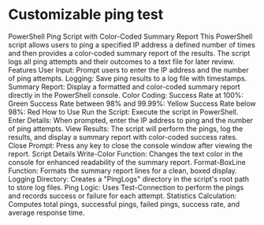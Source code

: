 # Customizable ping test
 PowerShell Ping Script with Color-Coded Summary Report  This PowerShell script allows users to ping a specified IP address a defined number of times and then provides a color-coded summary report of the results. The script logs all ping attempts and their outcomes to a text file for later review. Features      User Input: Prompt users to enter the IP address and the number of ping attempts.     Logging: Save ping results to a log file with timestamps.     Summary Report: Display a formatted and color-coded summary report directly in the PowerShell console.     Color Coding:         Success Rate at 100%: Green         Success Rate between 98% and 99.99%: Yellow         Success Rate below 98%: Red  How to Use      Run the Script: Execute the script in PowerShell.     Enter Details: When prompted, enter the IP address to ping and the number of ping attempts.     View Results: The script will perform the pings, log the results, and display a summary report with color-coded success rates.     Close Prompt: Press any key to close the console window after viewing the report.  Script Details      Write-Color Function: Changes the text color in the console for enhanced readability of the summary report.     Format-BoxLine Function: Formats the summary report lines for a clean, boxed display.     Logging Directory: Creates a "PingLogs" directory in the script's root path to store log files.     Ping Logic: Uses Test-Connection to perform the pings and records success or failure for each attempt.     Statistics Calculation: Computes total pings, successful pings, failed pings, success rate, and average response time.
